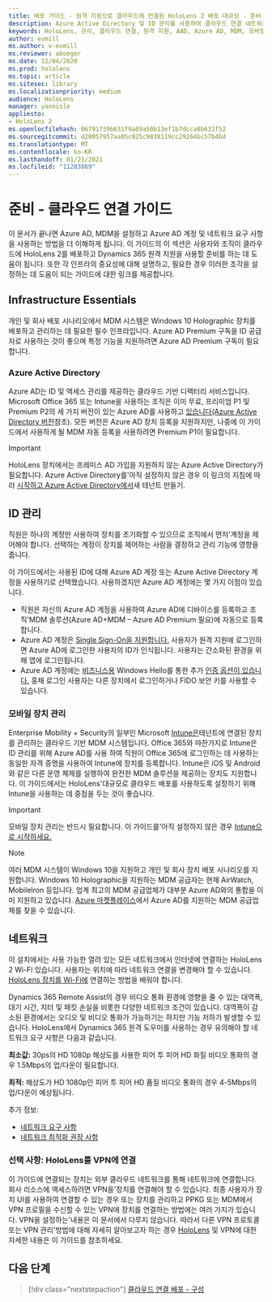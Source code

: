 ```yaml
---
title: 배포 가이드 - 원격 지원으로 클라우드에 연결된 HoloLens 2 배포 대규모 - 준비
description: Azure Active Directory 및 ID 관리를 사용하여 클라우드 연결 네트워크를 통해 HoloLens 장치 등록을 준비하는 방법을 설명합니다.
keywords: HoloLens, 관리, 클라우드 연결, 원격 지원, AAD, Azure AD, MDM, 모바일 장치 관리
author: evmill
ms.author: v-evmill
ms.reviewer: aboeger
ms.date: 12/04/2020
ms.prod: hololens
ms.topic: article
ms.sitesec: library
ms.localizationpriority: medium
audience: HoloLens
manager: yannisle
appliesto:
- HoloLens 2
ms.openlocfilehash: 067917396631f9a89a50b13ef1b7dcca8b631f52
ms.sourcegitcommit: d20057957aa05c025c9838119cc29264bc57b4bd
ms.translationtype: MT
ms.contentlocale: ko-KR
ms.lasthandoff: 01/21/2021
ms.locfileid: "11283869"
---
```

# 준비 - 클라우드 연결 가이드

이 문서가 끝나면 Azure AD, MDM을 설정하고 Azure AD 계정 및 네트워크 요구 사항을 사용하는 방법을 더 이해하게 됩니다. 이 가이드의 이 섹션은 사용자와 조직이 클라우드에 HoloLens 2를 배포하고 Dynamics 365 원격 지원을 사용할 준비를 하는 데 도움이 됩니다. 또한 각 인프라의 중요성에 대해 설명하고, 필요한 경우 이러한 조각을 설정하는 데 도움이 되는 가이드에 대한 링크를 제공합니다.

## Infrastructure Essentials

개인 및 회사 배포 시나리오에서 MDM 시스템은 Windows 10 Holographic 장치를 배포하고 관리하는 데 필요한 필수 인프라입니다. Azure AD Premium 구독을 ID 공급자로 사용하는 것이 좋으며 특정 기능을 지원하려면 Azure AD Premium 구독이 필요합니다.

### Azure Active Directory

Azure AD는 ID 및 액세스 관리를 제공하는 클라우드 기반 디렉터리 서비스입니다. Microsoft Office 365 또는 Intune을 사용하는 조직은 이미 무료, 프리미엄 P1 및 Premium P2의 세 가지 버전이 있는 Azure AD를 사용하고 [있습니다(Azure Active Directory 버전](https://azure.microsoft.com/documentation/articles/active-directory-editions)참조). 모든 버전은 Azure AD 장치 등록을 지원하지만, 나중에 이 가이드에서 사용하게 될 MDM 자동 등록을 사용하려면 Premium P1이 필요합니다.

> [!IMPORTANT]
> HoloLens 장치에서는 프레미스 AD 가입을 지원하지 않는 Azure Active Directory가 필요합니다. Azure Active Directory를&#39;아직 설정하지 않은 경우 이 링크의 지침에 따라 [시작하고 Azure Active Directory에서](https://docs.microsoft.com/azure/active-directory/fundamentals/active-directory-access-create-new-tenant)새 테넌트 만들기.

## ID 관리

직원은 하나의 계정만 사용하여 장치를 초기화할 수 있으므로 조직에서 먼저&#39;계정을 제어해야 합니다. 선택하는 계정이 장치를 제어하는 사람을 결정하고 관리 기능에 영향을 줍니다.

이 가이드에서는 사용된 ID에 [](https://docs.microsoft.com/hololens/hololens-identity) 대해 Azure AD 계정 또는 Azure Active Directory 계정을 사용하기로 선택했습니다. 사용하겠지만 Azure AD 계정에는 몇 가지 이점이 있습니다.

- 직원은 자신의 Azure AD 계정을 사용하여 Azure AD에 디바이스를 등록하고 조직&#39;MDM 솔루션(Azure AD+MDM – Azure AD Premium 필요)에 자동으로 등록합니다.
- Azure AD 계정은 [Single Sign-On을 지원합니다.](https://docs.microsoft.com/azure/active-directory/manage-apps/what-is-single-sign-on) 사용자가 원격 지원에 로그인하면 Azure AD에 로그인한 사용자의 ID가 인식됩니다. 사용자는 간소화된 환경을 위해 앱에 로그인됩니다.
- Azure AD 계정에는 [비즈니스용](https://docs.microsoft.com/hololens/hololens-identity) Windows Hello를 통한 추가 [인증 옵션이 있습니다.](https://docs.microsoft.com/windows/security/identity-protection/hello-for-business/hello-identity-verification) 홍채 로그인 사용자는 다른 장치에서 로그인하거나 FIDO 보안 키를 사용할 수 있습니다.

### 모바일 장치 관리

Enterprise Mobility + Security의 일부인 Microsoft [Intune은](https://docs.microsoft.com/mem/intune/fundamentals/what-is-intune)테넌트에 연결된 장치를 관리하는 클라우드 기반 MDM 시스템입니다. Office 365와 마찬가지로 Intune은 ID 관리를 위해 Azure AD를 사용 하여 직원이 Office 365에 로그인하는 데 사용하는 동일한 자격 증명을 사용하여 Intune에 장치를 등록합니다. Intune은 iOS 및 Android와 같은 다른 운영 체제를 실행하여 완전한 MDM 솔루션을 제공하는 장치도 지원합니다. 이 가이드에서는 HoloLens&#39;대규모로 클라우드 배포를 사용하도록 설정하기 위해 Intune을 사용하는 데 중점을 두는 것이 좋습니다.

> [!IMPORTANT]
> 모바일 장치 관리는 반드시 필요합니다. 이 가이드를&#39;아직 설정하지 않은 경우 [Intune으로 시작하세요.](https://docs.microsoft.com/mem/intune/fundamentals/free-trial-sign-up)

> [!NOTE]
> 여러 MDM 시스템이 Windows 10을 지원하고 개인 및 회사 장치 배포 시나리오를 지원합니다. Windows 10 Holographic을 지원하는 MDM 공급자는 현재 AirWatch, MobileIron 등입니다. 업계 최고의 MDM 공급업체가 대부분 Azure AD와의 통합을 이미 지원하고 있습니다. [Azure 마켓플레이스](https://azure.microsoft.com/marketplace/)에서 Azure AD를 지원하는 MDM 공급업체를 찾을 수 있습니다.

## 네트워크

이 설치에서는 사용 가능한 열려 있는 모든 네트워크에서 인터넷에 연결하는 HoloLens 2 Wi-Fi 있습니다. 사용자는 위치에 따라 네트워크 연결을 변경해야 할 수 있습니다. [HoloLens 장치를 Wi-Fi에](https://docs.microsoft.com/hololens/hololens-network) 연결하는 방법을 배워야 합니다.

Dynamics 365 Remote Assist의 경우 비디오 통화 환경에 영향을 줄 수 있는 대역폭, 대기 시간, 지터 및 패킷 손실을 비롯한 다양한 네트워크 조건이 있습니다. 대역폭이 감소된 환경에서는 오디오 및 비디오 통화가 가능하기는 하지만 기능 저하가 발생할 수 있습니다. HoloLens에서 Dynamics 365 원격 도우미를 사용하는 경우 유의해야 할 네트워크 요구 사항은 다음과 같습니다.

**최소값:** 30ps의 HD 1080p 해상도를 사용한 피어 투 피어 HD 화질 비디오 통화의 경우 1.5Mbps의 업/다운이 필요합니다.

**최적:** 해상도가 HD 1080p인 피어 투 피어 HD 품질 비디오 통화의 경우 4-5Mbps의 업/다운이 예상됩니다.

추가 정보:

- [네트워크 요구 사항](https://docs.microsoft.com/dynamics365/mixed-reality/remote-assist/requirements#network-requirements)
- [네트워크 최적화 권장 사항](https://docs.microsoft.com/dynamics365/mixed-reality/remote-assist/requirements#dynamics-365-remote-assist-hololens)

### 선택 사항: HoloLens를 VPN에 연결

이 가이드에 연결되는 장치는 외부 클라우드 네트워크를 통해 네트워크에 연결합니다. 회사 리소스에 액세스하려면 VPN을&#39;장치를 연결해야 할 수 있습니다. 최종 사용자가 장치 UI를 사용하여 연결할 수 있는 경우 또는 장치를 관리하고 PPKG 또는 MDM에서 VPN 프로필을 수신할 수 있는 VPN에 장치를 연결하는 방법에는 여러 가지가 있습니다. VPN을 설정하는&#39;내용은 이 문서에서 다루지 않습니다. 따라서 다른 VPN 프로토콜 또는 VPN 관리&#39;방법에 대해 자세히 알아보고자 하는 경우 [HoloLens](https://docs.microsoft.com/hololens/hololens-network#vpn) 및 VPN에 대한 자세한 내용은 이 가이드를 참조하세요.

## 다음 단계

> [!div class="nextstepaction"]
> [클라우드 연결 배포 - 구성](hololens2-cloud-connected-configure.md)
